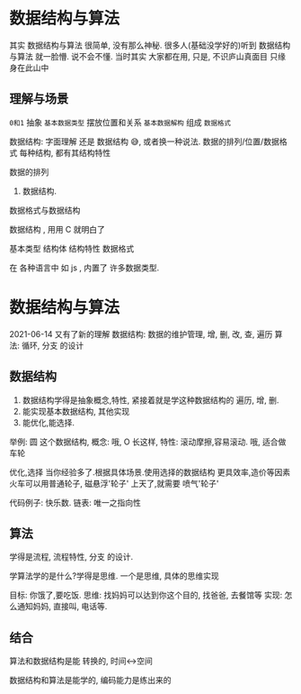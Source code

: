 # 数据结构与算法

其实 数据结构与算法 很简单, 没有那么神秘.
很多人(基础没学好的)听到 数据结构与算法 就一脸懵. 说不会不懂.
当时其实 大家都在用, 只是, 不识庐山真面目 只缘身在此山中

## 理解与场景

`0和1` 抽象 `基本数据类型` 摆放位置和关系 `基本数据解构` 组成 `数据格式`

数据结构: 字面理解 还是 数据结构 😅, 或者换一种说法. 数据的排列/位置/数据格式
每种结构, 都有其结构特性

数据的排列

1. 数据结构.

数据格式与数据结构

数据结构 , 用用 C 就明白了

基本类型 结构体 结构特性 数据格式

在 各种语言中 如 js , 内置了 许多数据类型.

# 数据结构与算法

2021-06-14
又有了新的理解
数据结构: 数据的维护管理, 增, 删, 改, 查, 遍历
算法: 循环, 分支 的设计

## 数据结构

1. 数据结构学得是抽象概念,特性, 紧接着就是学这种数据结构的 遍历, 增, 删.
2. 能实现基本数据结构, 其他实现
3. 能优化,能选择.

举例:
圆 这个数据结构, 概念: 哦, O 长这样, 特性: 滚动摩擦,容易滚动.
哦, 适合做车轮

优化,选择
当你经验多了.根据具体场景.使用选择的数据结构
更具效率,造价等因素
火车可以用普通轮子, 磁悬浮'轮子'
上天了,就需要 喷气'轮子'

代码例子: 快乐数. 链表: 唯一之指向性

## 算法

学得是流程, 流程特性, 分支 的设计.

学算法学的是什么?学得是思维. 一个是思维, 具体的思维实现

目标: 你饿了,要吃饭.
思维: 找妈妈可以达到你这个目的, 找爸爸, 去餐馆等
实现: 怎么通知妈妈, 直接叫, 电话等.

## 结合

算法和数据结构是能 转换的, 时间<->空间

数据结构和算法是能学的, 编码能力是练出来的
